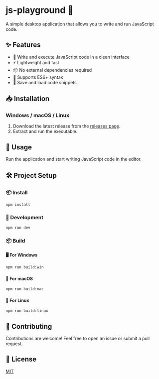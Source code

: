# js-playground 🚀

A simple desktop application that allows you to write and run JavaScript code.

## ✨ Features

- 📝 Write and execute JavaScript code in a clean interface
- ⚡ Lightweight and fast
- 📦 No external dependencies required
- 🎯 Supports ES6+ syntax
- 💾 Save and load code snippets

## 📥 Installation

### Windows / macOS / Linux

1. Download the latest release from the [releases page](https://github.com/SurajAdsul/js-playground/releases).
2. Extract and run the executable.

## 🚀 Usage

Run the application and start writing JavaScript code in the editor.

## 🛠 Project Setup

### 📦 Install

```sh
npm install
```

### 🔧 Development

```sh
npm run dev
```

### 📦 Build

#### 🖥️ For Windows

```sh
npm run build:win
```

#### 🍏 For macOS

```sh
npm run build:mac
```

#### 🐧 For Linux

```sh
npm run build:linux
```

## 🤝 Contributing

Contributions are welcome! Feel free to open an issue or submit a pull request.

## 📜 License

[MIT](LICENSE)

